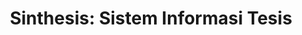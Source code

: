 ---
title: "Sinthesis: Sistem Informasi Tesis"
desc:
thumbnail: https://placehold.co/300x300?text=Sinthesis
# refer to /lib/projects.ts
technologies: [nuxtjs, firebase]
# real url if available
liveUrl: http://sinthesis.anhzf.dev
# fallback if liveUrl is not available
demoUrl:
repositoryUrl:
---